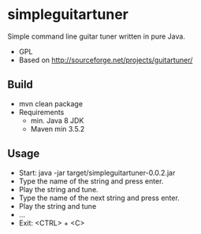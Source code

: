 simpleguitartuner
=================

Simple command line guitar tuner written in pure Java.

* GPL
* Based on http://sourceforge.net/projects/guitartuner/

Build
-----
* mvn clean package
* Requirements
    * min. Java 8 JDK
    * Maven min 3.5.2

Usage 
-----
* Start: java -jar target/simpleguitartuner-0.0.2.jar
* Type the name of the string and press enter. 
* Play the string and tune.
* Type the name of the next string and press enter. 
* Play the string and tune
* ...
* Exit: \<CTRL\> + \<C\>
